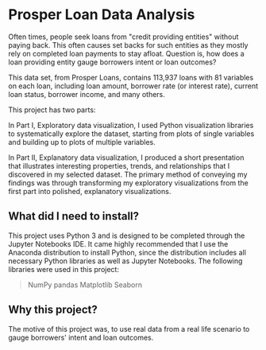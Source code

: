 # Prosper Loan Data Analysis
Often times, people seek loans from "credit providing entities" without paying back. This often causes set backs for such entities as they mostly rely on completed loan payments to stay afloat. Question is, how does a loan providing entity gauge borrowers intent or loan outcomes?

This data set, from Prosper Loans, contains 113,937 loans with 81 variables on each loan, including loan amount, borrower rate (or interest rate), current loan status, borrower income, and many others.

This project has two parts:

In Part I, Exploratory data visualization, I used Python visualization libraries to systematically explore the dataset, starting from plots of single variables and building up to plots of multiple variables.

In Part II, Explanatory data visualization, I produced a short presentation that illustrates interesting properties, trends, and relationships that I discovered in my selected dataset. The primary method of conveying my findings was through transforming my exploratory visualizations from the first part into polished, explanatory visualizations.

## What did I need to install?

This project uses Python 3 and is designed to be completed through the Jupyter Notebooks IDE. It came highly recommended that I use the Anaconda distribution to install Python, since the distribution includes all necessary Python libraries as well as Jupyter Notebooks. The following libraries were used in this project:

> NumPy
> pandas
> Matplotlib
> Seaborn

## Why this project?

The motive of this project was, to use real data from a real life scenario to gauge borrowers' intent and loan outcomes.
